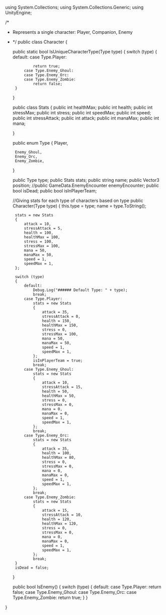 using System.Collections;
using System.Collections.Generic;
using UnityEngine;

/*
 * Represents a single character: Player, Companion, Enemy
 * */
public class Character
{

    public static bool IsUniqueCharacterType(Type type)
    {
        switch (type)
        {
            default:
            case Type.Player:

                return true;
            case Type.Enemy_Ghoul:
            case Type.Enemy_Orc:
            case Type.Enemy_Zombie:
                return false;
        }
    }


    public class Stats
    {
        public int healthMax;
        public int health;
        public int stressMax;
        public int stress;
        public int speedMax;
        public int speed;
        public int stressAttack;
        public int attack;
        public int manaMax;
        public int mana;

    }

    public enum Type
    {
        Player,

        Enemy_Ghoul,
        Enemy_Orc,
        Enemy_Zombie,
    }

    public Type type;
    public Stats stats;
    public string name;
    public Vector3 position;
    //public GameData.EnemyEncounter enemyEncounter;
    public bool isDead;
    public bool isInPlayerTeam;

    //Giving stats for each type of characters based on type
    public Character(Type type)
    {
        this.type = type;
        name = type.ToString();

        stats = new Stats
        {
            attack = 10,
            stressAttack = 5,
            health = 100,
            healthMax = 100,
            stress = 100,
            stressMax = 100,
            mana = 50,
            manaMax = 50,
            speed = 1,
            speedMax = 1,
        };

        switch (type)
        {
            default:
                Debug.Log("###### Default Type: " + type);
                break;
            case Type.Player:
                stats = new Stats
                {
                    attack = 35,
                    stressAttack = 0,
                    health = 150,
                    healthMax = 150,
                    stress = 0,
                    stressMax = 100,
                    mana = 50,
                    manaMax = 50,
                    speed = 1,
                    speedMax = 1,
                };
                isInPlayerTeam = true;
                break;
            case Type.Enemy_Ghoul:
                stats = new Stats
                {
                    attack = 10,
                    stressAttack = 15,
                    health = 50,
                    healthMax = 50,
                    stress = 0,
                    stressMax = 0,
                    mana = 0,
                    manaMax = 0,
                    speed = 1,
                    speedMax = 1,
                };
                break;
            case Type.Enemy_Orc:
                stats = new Stats
                {
                    attack = 35,
                    health = 100,
                    healthMax = 80,
                    stress = 0,
                    stressMax = 0,
                    mana = 0,
                    manaMax = 0,
                    speed = 1,
                    speedMax = 1,
                };
                break;
            case Type.Enemy_Zombie:
                stats = new Stats
                {
                    attack = 15,
                    stressAttack = 10,
                    health = 120,
                    healthMax = 120,
                    stress = 0,
                    stressMax = 0,
                    mana = 0,
                    manaMax = 0,
                    speed = 1,
                    speedMax = 1,
                };
                break;
        }
        isDead = false;
    }

    public bool IsEnemy()
    {
        switch (type)
        {
            default:
            case Type.Player:
                return false;
            case Type.Enemy_Ghoul:
            case Type.Enemy_Orc:
            case Type.Enemy_Zombie:
                return true;
        }
    }

}
